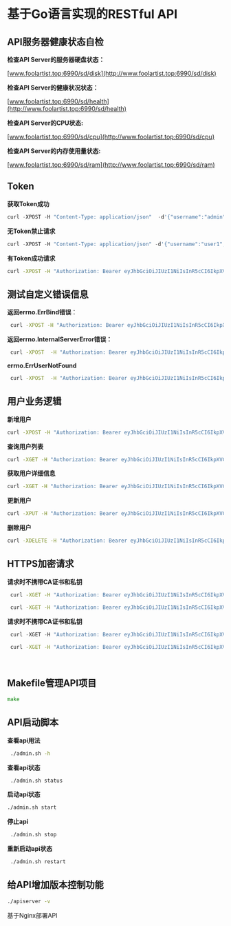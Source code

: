 # 基于Go语言实现的RESTful API

## API服务器健康状态自检

**检查API Server的服务器硬盘状态：**

[www.foolartist.top:6990/sd/disk](http://www.foolartist.top:6990/sd/disk)

**检查API Server的健康状况状态：**

 [www.foolartist.top:6990/sd/health](http://www.foolartist.top:6990/sd/health)

**检查API Server的CPU状态:**

[www.foolartist.top:6990/sd/cpu](http://www.foolartist.top:6990/sd/cpu)

**检查API Server的内存使用量状态:**

[www.foolartist.top:6990/sd/ram](http://www.foolartist.top:6990/sd/ram)

## Token

**获取Token成功**

```go
curl -XPOST -H "Content-Type: application/json"  -d'{"username":"admin","password":"admin"}' http://www.foolartist.top:6990/login 
```

**无Token禁止请求**

```go
curl -XPOST -H "Content-Type: application/json" -d'{"username":"user1","password":"user1234"}' http://www.foolartist.top:6990/v1/user
```

**有Token成功请求**

```bash
curl -XPOST -H "Authorization: Bearer eyJhbGciOiJIUzI1NiIsInR5cCI6IkpXVCJ9.eyJpYXQiOjE1MjgwMTY5MjIsImlkIjowLCJuYmYiOjE1MjgwMTY5MjIsInVzZXJuYW1lIjoiYWRtaW4ifQ.LjxrK9DuAwAzUD8-9v43NzWBN7HXsSLfebw92DKd1JQ" -H "Content-Type: application/json" http://www.foolartist.top:6990/v1/user -d'{"username":"user1","password":"user1234"}'
```

## 测试自定义错误信息

**返回errno.ErrBind错误**：

```bash
 curl -XPOST -H "Authorization: Bearer eyJhbGciOiJIUzI1NiIsInR5cCI6IkpXVCJ9.eyJpYXQiOjE1MjgwMTY5MjIsImlkIjowLCJuYmYiOjE1MjgwMTY5MjIsInVzZXJuYW1lIjoiYWRtaW4ifQ.LjxrK9DuAwAzUD8-9v43NzWBN7HXsSLfebw92DKd1JQ" -H "Content-Type: application/json" -H "Content-Type: application/json" http://www.foolartist.top:6990/v1/user
```

**返回errno.InternalServerError错误：**

```bash
 curl -XPOST  -H "Authorization: Bearer eyJhbGciOiJIUzI1NiIsInR5cCI6IkpXVCJ9.eyJpYXQiOjE1MjgwMTY5MjIsImlkIjowLCJuYmYiOjE1MjgwMTY5MjIsInVzZXJuYW1lIjoiYWRtaW4ifQ.LjxrK9DuAwAzUD8-9v43NzWBN7HXsSLfebw92DKd1JQ" -H "Content-Type: application/json" -H "Content-Type: application/json" http://www.foolartist.top:6990/v1/user -d'{"username":"admin"}'
```

**errno.ErrUserNotFound**

```bash
 curl -XPOST  -H "Authorization: Bearer eyJhbGciOiJIUzI1NiIsInR5cCI6IkpXVCJ9.eyJpYXQiOjE1MjgwMTY5MjIsImlkIjowLCJuYmYiOjE1MjgwMTY5MjIsInVzZXJuYW1lIjoiYWRtaW4ifQ.LjxrK9DuAwAzUD8-9v43NzWBN7HXsSLfebw92DKd1JQ" -H "Content-Type: application/json" -H "Content-Type: application/json" http://www.foolartist.top:6990/v1/user  -d '{"password":"admin"}'
```

## 用户业务逻辑

**新增用户**

```bash
curl -XPOST -H "Authorization: Bearer eyJhbGciOiJIUzI1NiIsInR5cCI6IkpXVCJ9.eyJpYXQiOjE1MjgwMTY5MjIsImlkIjowLCJuYmYiOjE1MjgwMTY5MjIsInVzZXJuYW1lIjoiYWRtaW4ifQ.LjxrK9DuAwAzUD8-9v43NzWBN7HXsSLfebw92DKd1JQ" -H "Content-Type: application/json" http://www.foolartist.top:6990/v1/user -d'{"username":"user1","password":"user1234"}'
```

**查询用户列表**

```bash
curl -XGET -H "Authorization: Bearer eyJhbGciOiJIUzI1NiIsInR5cCI6IkpXVCJ9.eyJpYXQiOjE1MjgwMTY5MjIsImlkIjowLCJuYmYiOjE1MjgwMTY5MjIsInVzZXJuYW1lIjoiYWRtaW4ifQ.LjxrK9DuAwAzUD8-9v43NzWBN7HXsSLfebw92DKd1JQ" -H "Content-Type: application/json" http://www.foolartist.top:6990/v1/user  -d'{"offset": 0, "limit": 20}'
```

**获取用户详细信息**

```bash
curl -XGET -H "Authorization: Bearer eyJhbGciOiJIUzI1NiIsInR5cCI6IkpXVCJ9.eyJpYXQiOjE1MjgwMTY5MjIsImlkIjowLCJuYmYiOjE1MjgwMTY5MjIsInVzZXJuYW1lIjoiYWRtaW4ifQ.LjxrK9DuAwAzUD8-9v43NzWBN7HXsSLfebw92DKd1JQ" -H "Content-Type: application/json" http://www.foolartist.top:6990/v1/user/admin
```

**更新用户**

```bash
curl -XPUT -H "Authorization: Bearer eyJhbGciOiJIUzI1NiIsInR5cCI6IkpXVCJ9.eyJpYXQiOjE1MjgwMTY5MjIsImlkIjowLCJuYmYiOjE1MjgwMTY5MjIsInVzZXJuYW1lIjoiYWRtaW4ifQ.LjxrK9DuAwAzUD8-9v43NzWBN7HXsSLfebw92DKd1JQ" -H "Content-Type: application/json" http://www.foolartist.top:6990/v1/user/2 -d'{"username":"kong","password":"kongmodify"}'
```

**删除用户**

```bash
curl -XDELETE -H "Authorization: Bearer eyJhbGciOiJIUzI1NiIsInR5cCI6IkpXVCJ9.eyJpYXQiOjE1MjgwMTY5MjIsImlkIjowLCJuYmYiOjE1MjgwMTY5MjIsInVzZXJuYW1lIjoiYWRtaW4ifQ.LjxrK9DuAwAzUD8-9v43NzWBN7HXsSLfebw92DKd1JQ" -H "Content-Type: application/json" http://www.foolartist.top:6990/v1/user/2
```

## HTTPS加密请求

**请求时不携带CA证书和私钥**

```bash
 curl -XGET -H "Authorization: Bearer eyJhbGciOiJIUzI1NiIsInR5cCI6IkpXVCJ9.eyJpYXQiOjE1MjgwMTY5MjIsImlkIjowLCJuYmYiOjE1MjgwMTY5MjIsInVzZXJuYW1lIjoiYWRtaW4ifQ.LjxrK9DuAwAzUD8-9v43NzWBN7HXsSLfebw92DKd1JQ" -H "Content-Type: application/json" https://127.0.0.1:8081/v1/user/admin
```

```bash
 curl -XGET -H "Authorization: Bearer eyJhbGciOiJIUzI1NiIsInR5cCI6IkpXVCJ9.eyJpYXQiOjE1MjgwMTY5MjIsImlkIjowLCJuYmYiOjE1MjgwMTY5MjIsInVzZXJuYW1lIjoiYWRtaW4ifQ.LjxrK9DuAwAzUD8-9v43NzWBN7HXsSLfebw92DKd1JQ" -H "Content-Type: application/json" https://www.foolartist.top:6991/v1/admin
```

**请求时不携带CA证书和私钥**

```go
 curl -XGET -H "Authorization: Bearer eyJhbGciOiJIUzI1NiIsInR5cCI6IkpXVCJ9.eyJpYXQiOjE1MjgwMTY5MjIsImlkIjowLCJuYmYiOjE1MjgwMTY5MjIsInVzZXJuYW1lIjoiYWRtaW4ifQ.LjxrK9DuAwAzUD8-9v43NzWBN7HXsSLfebw92DKd1JQ" -H "Content-Type: application/json" https://127.0.0.1:8081/v1/user/admin --cacert conf/server.crt --cert conf/server.crt --key conf/server.key
```

```bash
 curl -XGET -H "Authorization: Bearer eyJhbGciOiJIUzI1NiIsInR5cCI6IkpXVCJ9.eyJpYXQiOjE1MjgwMTY5MjIsImlkIjowLCJuYmYiOjE1MjgwMTY5MjIsInVzZXJuYW1lIjoiYWRtaW4ifQ.LjxrK9DuAwAzUD8-9v43NzWBN7HXsSLfebw92DKd1JQ" -H "Content-Type: application/json" https://www.foolartist.top:6991/v1/admin --cacert conf/server.crt --cert conf/server.crt --key conf/server.key
 
 
```

## Makefile管理API项目

```go
make
```

## API启动脚本

**查看api用法**

```bash
 ./admin.sh -h
```

**查看api状态**

```bash
 ./admin.sh status
```

**启动api状态**

```bash
./admin.sh start
```

**停止api**

```bash
 ./admin.sh stop
```

**重新启动api状态**

```bash
 ./admin.sh restart
```

## 给API增加版本控制功能

```bash
./apiserver -v
```

基于Nginx部署API

